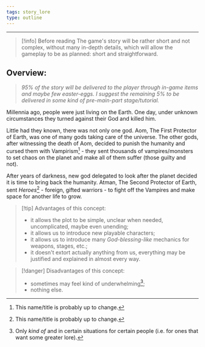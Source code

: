 ```yaml
---
tags: story_lore
type: outline
---
```

___

>[!info] Before reading
>The game's story will be rather short and not complex, without many in-depth details, which will allow the gameplay to be as planned: short and straightforward.
## Overview:

> *95% of the story will be delivered to the player through in-game items and maybe few easter-eggs. I suggest the remaining 5% to be delivered in some kind of pre-main-part stage/tutorial.*

Millennia ago, people were just living on the Earth. One day, under unknown circumstances they turned against their God and killed him. 

Little had they known, there was not only one god. Aom, The First Protector of Earth, was one of many gods taking care of the universe. The other gods, after witnessing the death of Aom, decided to punish the humanity and cursed them with Vampirism[^1] - they sent thousands of vampires/monsters to set chaos on the planet and make all of them suffer (those guilty and not).

After years of darkness, new god delegated to look after the planet decided it is time to bring back the humanity. Atman, The Second Protector of Earth, sent *Heroes*[^1] - foreign, gifted warriors - to fight off the Vampires and make space for another life to grow.

>[!tip] Advantages of this concept:
>- it allows the plot to be simple, unclear when needed, uncomplicated, maybe even unending;
>- it allows us to introduce new playable characters;
>- it allows us to introduce many *God-blessing-like* mechanics for weapons, stages, etc.;
>- it doesn't extort actually anything from us, everything may be justified and explained in almost every way.

>[!danger] Disadvantages of this concept:
>- sometimes may feel kind of underwhelming[^2];
>- nothing else.

[^1]: This name/title is probably up to change.
[^2]: Only *kind of* and in certain situations for certain people (i.e. for ones that want some greater lore).